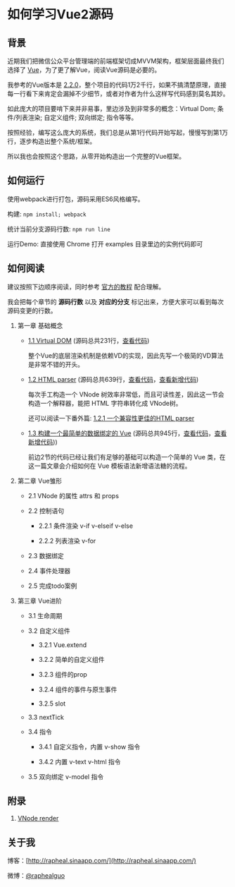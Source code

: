 # 如何学习Vue2源码

## 背景

近期我们把微信公众平台管理端的前端框架切成MVVM架构，框架层面最终我们选择了 [Vue](https://github.com/vuejs/vue)，为了更了解Vue，阅读Vue源码是必要的。

我参考的Vue版本是 [2.2.0](https://github.com/vuejs/vue/tree/v2.2.0)，整个项目的代码1万2千行，如果不搞清楚原理，直接每一行看下来肯定会漏掉不少细节，或者对作者为什么这样写代码感到莫名其妙。

如此庞大的项目要啃下来并非易事，里边涉及到非常多的概念：Virtual Dom; 条件/列表渲染; 自定义组件; 双向绑定; 指令等等。

按照经验，编写这么庞大的系统，我们总是从第1行代码开始写起，慢慢写到第1万行，逐步构造出整个系统/框架。

所以我也会按照这个思路，从零开始构造出一个完整的Vue框架。

## 如何运行

使用webpack进行打包，源码采用ES6风格编写。

构建:  `npm install; webpack`

统计当前分支源码行数: `npm run line`

运行Demo: 直接使用 Chrome 打开 examples 目录里边的实例代码即可

## 如何阅读

建议按照下边顺序阅读，同时参考 [官方的教程](https://cn.vuejs.org/v2/guide/index.html) 配合理解。

我会把每个章节的 **源码行数** 以及 **对应的分支** 标记出来，方便大家可以看到每次源码变更的行数。

1. 第一章 基础概念

	* [1.1 Virtual DOM](./1.1.md) (源码总共231行，[查看代码](https://github.com/raphealguo/how-to-learn-vue2/tree/1.1/src))

		整个Vue的底层渲染机制是依赖VD的实现，因此先写一个极简的VD算法是非常不错的开头。

	* [1.2 HTML parser](./1.2.md) (源码总共639行，[查看代码](https://github.com/raphealguo/how-to-learn-vue2/tree/1.2/src)，[查看新增代码](https://github.com/raphealguo/how-to-learn-vue2/compare/1.1...1.2))

		每次手工构造一个 VNode 树效率非常低，而且可读性差，因此这一节会构造一个解释器，能把 HTML 字符串转化成 VNode树。

		还可以阅读一下番外篇: [1.2.1 一个兼容性更佳的HTML parser](./1.2.1.md)

	* [1.3 构建一个最简单的数据绑定的 Vue](./1.3.md) (源码总共945行，[查看代码](https://github.com/raphealguo/how-to-learn-vue2/tree/1.3/src)，[查看新增代码](https://github.com/raphealguo/how-to-learn-vue2/compare/1.2.1...1.3)))

		前边2节的代码已经让我们有足够的基础可以构造一个简单的 Vue 类，在这一篇文章会介绍如何在 Vue 模板语法新增语法糖的流程。

2. 第二章 Vue雏形

	* 2.1 VNode 的属性 attrs 和 props

	* 2.2 控制语句

		* 2.2.1 条件渲染 v-if v-elseif v-else

		* 2.2.2 列表渲染 v-for

	* 2.3 数据绑定

	* 2.4 事件处理器

	* 2.5 完成todo案例

3. 第三章 Vue进阶

	* 3.1 生命周期

	* 3.2 自定义组件

		* 3.2.1 Vue.extend

		* 3.2.2 简单的自定义组件

		* 3.2.3 组件的prop

		* 3.2.4 组件的事件与原生事件

		* 3.2.5 slot

	* 3.3 nextTick

	* 3.4 指令

		* 3.4.1 自定义指令，内置 v-show 指令

		* 3.4.2 内置 v-text v-html 指令

	* 3.5 双向绑定 v-model 指令

## 附录

1. [VNode render](./VNodeRender.md)

## 关于我

博客：[http://rapheal.sinaapp.com/](http://rapheal.sinaapp.com/)

微博：[@raphealguo](http://weibo.com/p/1005051628949221)
